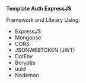 **Template Auth ExpressJS**

Framework and Library Using:
- ExpressJS
- Mongoose
- CORS
- JSONWEBTOKEN (JWT)
- DotEnv
- Bcryptjs
- uuid
- Nodemon
